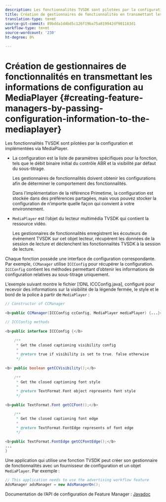 ```yaml
---
description: Les fonctionnalités TVSDK sont pilotées par la configuration et implémentées via MediaPlayer.
title: Création de gestionnaires de fonctionnalités en transmettant les informations de configuration au lecteur Media
translation-type: tm+mt
source-git-commit: 89bdda1d4bd5c126f19ba75a819942df901183d1
workflow-type: tm+mt
source-wordcount: '230'
ht-degree: 0%

---
```



# Création de gestionnaires de fonctionnalités en transmettant les informations de configuration au MediaPlayer {#creating-feature-managers-by-passing-configuration-information-to-the-mediaplayer}

Les fonctionnalités TVSDK sont pilotées par la configuration et implémentées via MediaPlayer.

* La configuration est la liste de paramètres spécifiques pour la fonction, tels que le débit binaire initial du contrôle ABR et la visibilité par défaut du sous-titrage.

   Les gestionnaires de fonctionnalités doivent obtenir les configurations afin de déterminer le comportement des fonctionnalités.

   Dans l’implémentation de la référence Primetime, la configuration est stockée dans des préférences partagées, mais vous pouvez stocker la configuration de n’importe quelle façon qui convient à votre environnement.

* `MediaPlayer` est l’objet du lecteur multimédia TVSDK qui contient la ressource vidéo.

   Les gestionnaires de fonctionnalités enregistrent les écouteurs de événement TVSDK sur cet objet lecteur, récupèrent les données de la session de lecture et déclenchent les fonctionnalités TVSDK à la session de lecture.

Chaque fonction possède une interface de configuration correspondante. Par exemple, `CCManager` utilise `ICCConfig` pour récupérer la configuration. `ICCConfig` contient les méthodes permettant d’obtenir les informations de configuration relatives au sous-titrage uniquement.

L’exemple suivant montre le fichier [!DNL ICCConfig.java], configuré pour recevoir des informations sur la visibilité de la légende fermée, le style et le bord de la police à partir de `MediaPlayer` :

```java
// Constructor of CCManager 
 
<b>public CCManager(ICCConfig ccConfig, MediaPlayer mediaPlayer) {...}</b> 
  
// ICCConfig methods 
 
<b>public interface ICCConfig {</b> 
  
    /** 
     * Get the closed captioning visibility config 
     * 
     * @return true if visibility is set to true, false otherwise 
     */ 
    
<b> public boolean getCCVisibility();</b> 
  
    /** 
     * Get the closed captioning font style 
     * 
     * @return TextFormat.Font object represents font style 
     */ 
     
<b>public TextFormat.Font getCCFont();</b>

    /** 
     * Get the closed captioning font edge 
     * 
     * @return TextFormat.FontEdge represents of font edge 
     */ 
     
<b>public TextFormat.FontEdge getCCFontEdge();</b> 
... 
}
```

Une application qui utilise une fonction TVSDK peut créer son gestionnaire de fonctionnalités avec un fournisseur de configuration et un objet `MediaPlayer`. Par exemple :

```java
// This application needs to use the advertising workflow feature 
AdsManager adsManager = new AdsManagerOn();
```

Documentation de l’API de configuration de Feature Manager : [Javadoc](https://help.adobe.com/en_US/primetime/api/reference_implementation/android/javadoc/com/adobe/primetime/reference/config/package-summary.html)